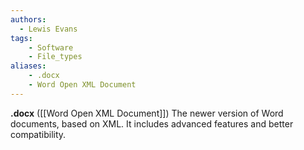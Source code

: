 ```yaml
---
authors:
  - Lewis Evans
tags:
    - Software
    - File_types
aliases:
    - .docx
    - Word Open XML Document
---
```

**.docx** ([[Word Open XML Document]]) The newer version of Word documents, based on XML. It includes advanced features and better compatibility.
